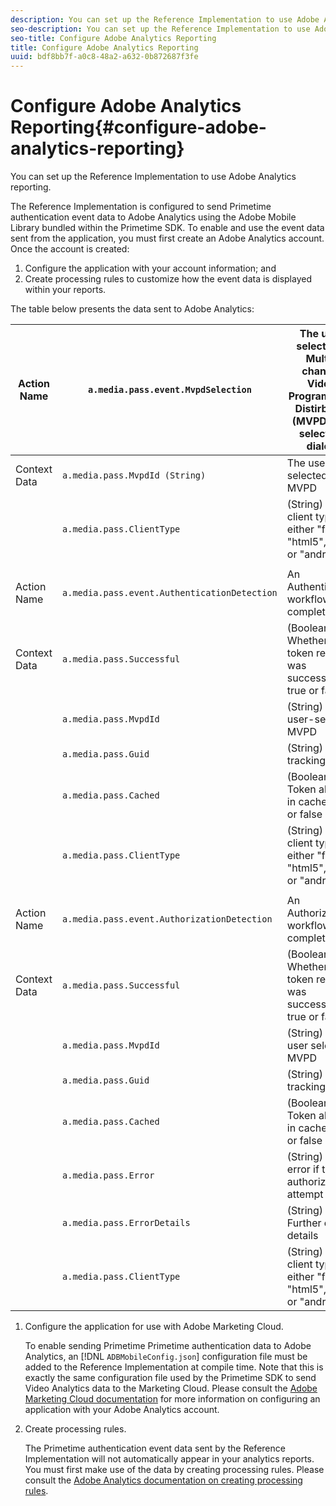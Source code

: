 ```yaml
---
description: You can set up the Reference Implementation to use Adobe Analytics reporting.
seo-description: You can set up the Reference Implementation to use Adobe Analytics reporting.
seo-title: Configure Adobe Analytics Reporting
title: Configure Adobe Analytics Reporting
uuid: bdf8bb7f-a0c8-48a2-a632-0b872687f3fe
---
```


# Configure Adobe Analytics Reporting{#configure-adobe-analytics-reporting}

You can set up the Reference Implementation to use Adobe Analytics reporting.

The Reference Implementation is configured to send Primetime authentication event data to Adobe Analytics using the Adobe Mobile Library bundled within the Primetime SDK. To enable and use the event data sent from the application, you must first create an Adobe Analytics account. Once the account is created:

1. Configure the application with your account information; and
1. Create processing rules to customize how the event data is displayed within your reports.

The table below presents the data sent to Adobe Analytics:

|  Action Name  | `a.media.pass.event.MvpdSelection`  | The user selected a Multi-channel Video Programming Distirbutor (MVPD) in a selection dialog  |
|---|---|---|
|  Context Data  | `a.media.pass.MvpdId (String)`  | The user-selected MVPD  |
|  | `a.media.pass.ClientType`  | (String) The client type as either "flash", "html5", "ios", or "android"  |
|  | | |
|  Action Name  | `a.media.pass.event.AuthenticationDetection`  | An Authentication workflow completed  |
|  Context Data  | `a.media.pass.Successful`  | (Boolean) Whether the token request was successful, true or false  |
|  | `a.media.pass.MvpdId`  | (String) The user-selected MVPD  |
|  | `a.media.pass.Guid`  | (String) A tracking ID  |
|  | `a.media.pass.Cached`  | (Boolean) Token already in cache, true or false  |
|  | `a.media.pass.ClientType`  | (String) The client type as either "flash", "html5", "ios", or "android"  |
|  | | |
|  Action Name  | `a.media.pass.event.AuthorizationDetection`  | An Authorization workflow completed  |
|  Context Data  | `a.media.pass.Successful`  | (Boolean) Whether the token request was successful, true or false  |
|  | `a.media.pass.MvpdId`  | (String) The user selected MVPD  |
|  | `a.media.pass.Guid`  | (String) A tracking ID  |
|  | `a.media.pass.Cached`  | (Boolean) Token already in cache, true or false  |
|  | `a.media.pass.Error`  | (String) The error if the authorization attempt failed  |
|  | `a.media.pass.ErrorDetails`  | (String) Further error details  |
|  | `a.media.pass.ClientType`  | (String) The client type as either "flash", "html5", "ios", or "android"  |

1. Configure the application for use with Adobe Marketing Cloud.

   To enable sending Primetime Primetime authentication data to Adobe Analytics, an [!DNL `ADBMobileConfig.json`] configuration file must be added to the Reference Implementation at compile time. Note that this is exactly the same configuration file used by the Primetime SDK to send Video Analytics data to the Marketing Cloud. Please consult the [Adobe Marketing Cloud documentation](https://microsite.omniture.com/t2/help/en_US/reference/) for more information on configuring an application with your Adobe Analytics account.
1. Create processing rules.

   The Primetime authentication event data sent by the Reference Implementation will not automatically appear in your analytics reports. You must first make use of the data by creating processing rules. Please consult the [Adobe Analytics documentation on creating processing rules](https://microsite.omniture.com/t2/help/en_US/reference/processing_rules.html).
